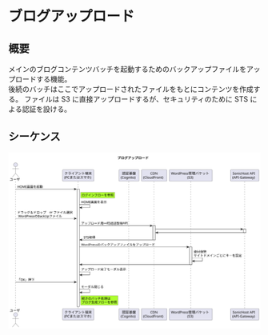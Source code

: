 # ブログアップロード

## 概要

メインのブログコンテンツバッチを起動するためのバックアップファイルをアップロードする機能。  
後続のバッチはここでアップロードされたファイルをもとにコンテンツを作成する。
ファイルは S3 に直接アップロードするが、セキュリティのために STS による認証を設ける。

## シーケンス

![ブログアップロード](./blogUploadFlow.svg)
